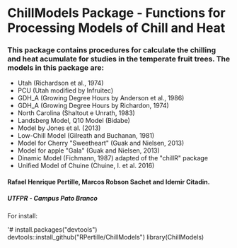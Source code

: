 # ChillModels Package - Functions for Processing Models of Chill and Heat

### This package contains procedures for calculate the chilling and heat acumulate for studies in the temperate fruit trees. The models in this package are: 
 - Utah (Richardson et al., 1974)
 - PCU (Utah modified by Infruitec)
 - GDH_A (Growing Degree Hours by Anderson et al., 1986)
 - GDH_A (Growing Degree Hours by Richardon, 1974)
 - North Carolina (Shaltout e Unrath, 1983)
 - Landsberg Model, Q10 Model (Bidabe)
 - Model by Jones et al. (2013)
 - Low-Chill Model (Gilreath and Buchanan, 1981)
 - Model for Cherry "Sweetheart" (Guak and Nielsen, 2013)
 - Model for apple "Gala" (Guak and Nielsen, 2013)
 - Dinamic Model (Fichmann, 1987) adapted of the "chillR" package
 - Unified Model of Chuine (Chuine, I. et al. 2016)


#### Rafael Henrique Pertille, Marcos Robson Sachet and Idemir Citadin.
##### UTFPR - Campus Pato Branco

For install:

'# install.packages("devtools")
devtools::install_github("RPertille/ChillModels")
library(ChillModels)
